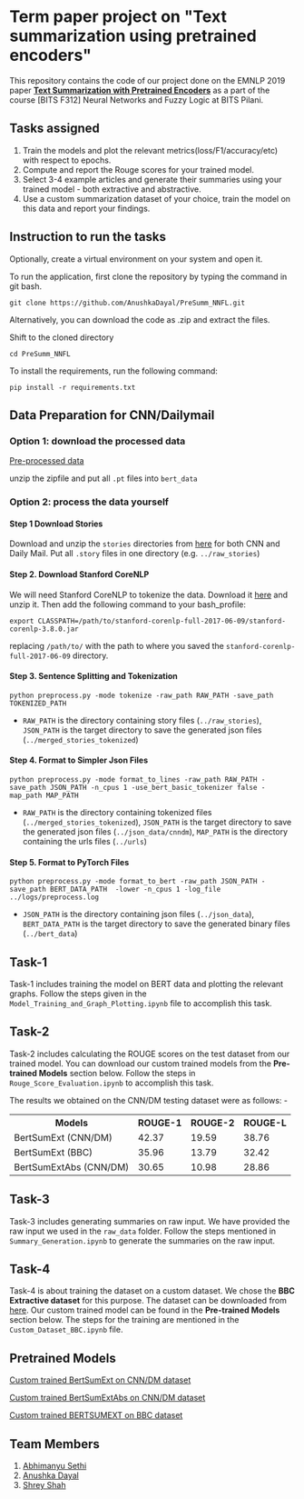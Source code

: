 # Term paper project on "Text summarization using pretrained encoders"
This repository contains the code of our project done on the EMNLP 2019 paper [**Text Summarization with Pretrained Encoders**](https://arxiv.org/abs/1908.08345) as a part of the course [BITS F312] Neural Networks and Fuzzy Logic at BITS Pilani.

## Tasks assigned
1. Train the models and plot the relevant metrics(loss/F1/accuracy/etc) with respect to epochs.
2. Compute and report the Rouge scores for your trained model.
3. Select 3-4 example articles and generate their summaries using your trained model - both extractive and abstractive.
4. Use a custom summarization dataset of your choice, train the model on this data and report your findings.

## Instruction to run the tasks
Optionally, create a virtual environment on your system and open it. 

To run the application, first clone the repository by typing the command in git bash.
```
git clone https://github.com/AnushkaDayal/PreSumm_NNFL.git
```

Alternatively, you can download the code as .zip and extract the files.

Shift to the cloned directory
```
cd PreSumm_NNFL
```

To install the requirements, run the following command:
```
pip install -r requirements.txt
```

## Data Preparation for CNN/Dailymail
### Option 1: download the processed data

[Pre-processed data](https://drive.google.com/open?id=1DN7ClZCCXsk2KegmC6t4ClBwtAf5galI)

unzip the zipfile and put all `.pt` files into `bert_data`

### Option 2: process the data yourself

#### Step 1 Download Stories
Download and unzip the `stories` directories from [here](http://cs.nyu.edu/~kcho/DMQA/) for both CNN and Daily Mail. Put all  `.story` files in one directory (e.g. `../raw_stories`)

####  Step 2. Download Stanford CoreNLP
We will need Stanford CoreNLP to tokenize the data. Download it [here](https://stanfordnlp.github.io/CoreNLP/) and unzip it. Then add the following command to your bash_profile:
```
export CLASSPATH=/path/to/stanford-corenlp-full-2017-06-09/stanford-corenlp-3.8.0.jar
```
replacing `/path/to/` with the path to where you saved the `stanford-corenlp-full-2017-06-09` directory. 

####  Step 3. Sentence Splitting and Tokenization

```
python preprocess.py -mode tokenize -raw_path RAW_PATH -save_path TOKENIZED_PATH
```

* `RAW_PATH` is the directory containing story files (`../raw_stories`), `JSON_PATH` is the target directory to save the generated json files (`../merged_stories_tokenized`)


####  Step 4. Format to Simpler Json Files
 
```
python preprocess.py -mode format_to_lines -raw_path RAW_PATH -save_path JSON_PATH -n_cpus 1 -use_bert_basic_tokenizer false -map_path MAP_PATH
```

* `RAW_PATH` is the directory containing tokenized files (`../merged_stories_tokenized`), `JSON_PATH` is the target directory to save the generated json files (`../json_data/cnndm`), `MAP_PATH` is the  directory containing the urls files (`../urls`)

####  Step 5. Format to PyTorch Files
```
python preprocess.py -mode format_to_bert -raw_path JSON_PATH -save_path BERT_DATA_PATH  -lower -n_cpus 1 -log_file ../logs/preprocess.log
```

* `JSON_PATH` is the directory containing json files (`../json_data`), `BERT_DATA_PATH` is the target directory to save the generated binary files (`../bert_data`)

## Task-1 
Task-1 includes training the model on BERT data and plotting the relevant graphs. Follow the steps given in the ```Model_Training_and_Graph_Plotting.ipynb``` file to accomplish this task.

## Task-2
Task-2 includes calculating the ROUGE scores on the test dataset from our trained model. You can download our custom trained models from the **Pre-trained Models** section below. Follow the steps in ```Rouge_Score_Evaluation.ipynb``` to accomplish this task.

The results we obtained on the CNN/DM testing dataset were as follows:  -

<table class="tg">
  <tr>
    <th class="tg-0pky">Models</th>
    <th class="tg-0pky">ROUGE-1</th>
    <th class="tg-0pky">ROUGE-2</th>
    <th class="tg-0pky">ROUGE-L</th>
  </tr>
  <tr>
    <td class="tg-0pky">BertSumExt (CNN/DM) </td>
    <td class="tg-0pky">42.37</td>
    <td class="tg-0pky">19.59</td>
    <td class="tg-0pky">38.76</td>
  </tr>
  <tr>
    <td class="tg-0pky">BertSumExt (BBC)</td>
    <td class="tg-0pky">35.96</td>
    <td class="tg-0pky">13.79</td>
    <td class="tg-0pky">32.42</td>
  </tr>
  <tr>
    <td class="tg-0pky">BertSumExtAbs (CNN/DM)</td>
    <td class="tg-0pky">30.65</td>
    <td class="tg-0pky">10.98</td>
    <td class="tg-0pky">28.86</td>
  </tr>
</table>

## Task-3
Task-3 includes generating summaries on raw input. We have provided the raw input we used in the ```raw_data``` folder. Follow the steps mentioned in ```Summary_Generation.ipynb``` to generate the summaries on the raw input.

## Task-4
Task-4 is about training the dataset on a custom dataset. We chose the **BBC Extractive dataset** for this purpose. The dataset can be downloaded from [here](https://www.kaggle.com/pariza/bbc-news-summary/data). Our custom trained model can be found in the **Pre-trained Models** section below. The steps for the training are mentioned in the ```Custom_Dataset_BBC.ipynb``` file. 

## Pretrained Models
[Custom trained BertSumExt on CNN/DM dataset](https://drive.google.com/file/d/1rJaH1hEFWrz05xW4QHS1Kf5dobcHKJIZ/view?usp=sharing)

[Custom trained BertSumExtAbs on CNN/DM dataset](https://drive.google.com/file/d/1-5_TZyvWbU_C-Eac41rFRdjanKwvDC5p/view?usp=sharing)

[Custom trained BERTSUMEXT on BBC dataset](https://drive.google.com/file/d/1-VXBEka-5dzKgVxWcoh25oFQruBCyxwU/view?usp=sharing)

## Team Members
1. [Abhimanyu Sethi](https://github.com/gollum-98)
2. [Anushka Dayal](https://github.com/AnushkaDayal)
3. [Shrey Shah](https://github.com/imshreyshah)
